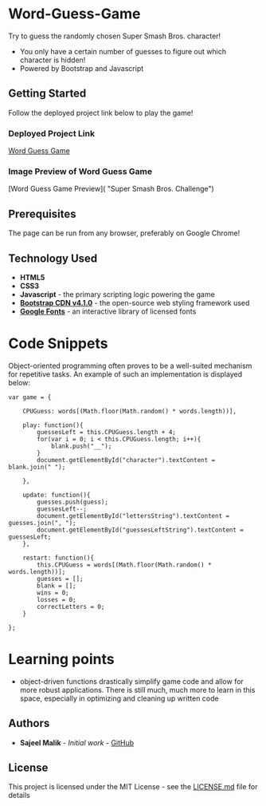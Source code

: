 # Word-Guess-Game

Try to guess the randomly chosen Super Smash Bros. character!

* You only have a certain number of guesses to figure out which character is hidden!
* Powered by Bootstrap and Javascript

## Getting Started

Follow the deployed project link below to play the game!

### Deployed Project Link
<!-- make a link to the deployed site -->
 
[Word Guess Game](https://sajeelmalik.github.io/Word-Guess-Game/)


### Image Preview of Word Guess Game
<!-- take a picture of the image and add it into the readme  -->
[Word Guess Game Preview]( "Super Smash Bros. Challenge")

## Prerequisites

The page can be run from any browser, preferably on Google Chrome!


## Technology Used

* **HTML5**
* **CSS3** 
* **Javascript** - the primary scripting logic powering the game
* [**Bootstrap CDN v4.1.0**](https://getbootstrap.com/docs/4.1/getting-started/introduction/) - the open-source web styling framework used
* [**Google Fonts**](https://fonts.google.com/) - an interactive library of licensed fonts 

# Code Snippets
<!-- put snippets of code inside ``` ``` so it will look like code -->
<!-- if you want to put blockquotes use a > -->

Object-oriented programming often proves to be a well-suited mechanism for repetitive tasks. An example of such an implementation is displayed below:

```
var game = {

    CPUGuess: words[(Math.floor(Math.random() * words.length))],

    play: function(){
        guessesLeft = this.CPUGuess.length + 4;
        for(var i = 0; i < this.CPUGuess.length; i++){
            blank.push("__");
        }
        document.getElementById("character").textContent = blank.join(" ");

    },

    update: function(){
        guesses.push(guess);  
        guessesLeft--;
        document.getElementById("lettersString").textContent = guesses.join(", ");
        document.getElementById("guessesLeftString").textContent = guessesLeft;
    },

    restart: function(){
        this.CPUGuess = words[(Math.floor(Math.random() * words.length))];
        guesses = [];
        blank = [];
        wins = 0;
        losses = 0;
        correctLetters = 0;
    }

};

```

# Learning points
<!-- Learning points where you would write what you thought was helpful -->
* object-driven functions drastically simplify game code and allow for more robust applications. There is still much, much more to learn in this space, especially in optimizing and cleaning up written code 



## Authors

* **Sajeel Malik** - *Initial work* - [GitHub](https://github.com/sajeelmalik)

## License

This project is licensed under the MIT License - see the [LICENSE.md](LICENSE.md) file for details
